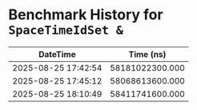 # Benchmark History for `SpaceTimeIdSet &`

| DateTime | Time (ns) |
|----------|----------|
| 2025-08-25 17:42:54 | 58181022300.000 |
| 2025-08-25 17:45:12 | 58068613600.000 |
| 2025-08-25 18:10:49 | 58411741600.000 |

